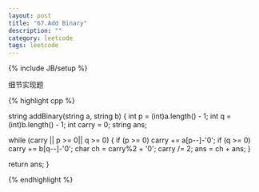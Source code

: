 ```yaml
---
layout: post
title: "67.Add Binary"
description: ""
category: leetcode
tags: leetcode
---
```

{% include JB/setup %}

细节实现题

{% highlight cpp %}

string addBinary(string a, string b) {
  int p = (int)a.length() - 1;
  int q = (int)b.length() - 1;
  int carry = 0;
  string ans;

  while (carry || p >= 0|| q >= 0) {
    if (p >= 0) carry += a[p--]-'0';
    if (q >= 0) carry += b[q--]-'0';
    char ch = carry%2 + '0';
    carry /= 2;
    ans = ch + ans;
  }

  return ans;
}

{% endhighlight %}